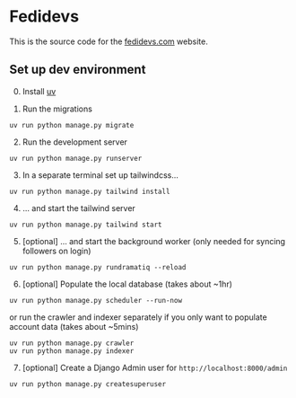 # Fedidevs

This is the source code for the [fedidevs.com](https://fedidevs.com) website.

## Set up dev environment

0. Install [uv](https://docs.astral.sh/uv/getting-started/installation/)

1. Run the migrations
```
uv run python manage.py migrate
```

2. Run the development server
```
uv run python manage.py runserver
```

3. In a separate terminal set up tailwindcss...
```
uv run python manage.py tailwind install
```

4. ... and start the tailwind server
```
uv run python manage.py tailwind start
```

5. [optional] ... and start the background worker (only needed for syncing followers on login)
```
uv run python manage.py rundramatiq --reload
```

6. [optional] Populate the local database (takes about ~1hr)
```
uv run python manage.py scheduler --run-now
```

or run the crawler and indexer separately if you only want to populate account data (takes about ~5mins)

```
uv run python manage.py crawler
uv run python manage.py indexer
```

7. [optional] Create a Django Admin user for `http://localhost:8000/admin`
```
uv run python manage.py createsuperuser
```
